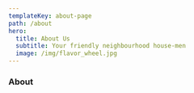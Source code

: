```yaml
---
templateKey: about-page
path: /about
hero:
  title: About Us
  subtitle: Your friendly neighbourhood house-men
  image: /img/flavor_wheel.jpg
---
```


### About
